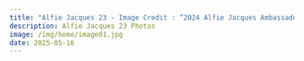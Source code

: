 ```yaml
---
title: "Alfie Jacques 23 - Image Credit : “2024 Alfie Jacques Ambassador Award Ceremony.“"
description: Alfie Jacques 23 Photos
image: /img/home/image01.jpg
date: 2025-05-16
---
```


